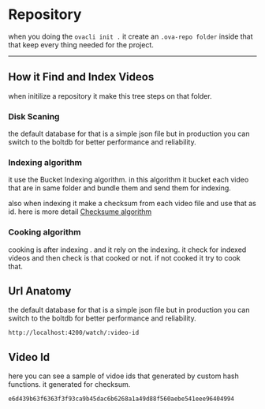 # Repository

when you doing the `ovacli init .` it create an `.ova-repo folder` inside that that keep every thing needed for the project.

---

## How it Find and Index Videos

when initilize a repository it make this tree steps on that folder.

### Disk Scaning

the default database for that is a simple json file but in production you can switch to the boltdb for better performance and reliability.

### Indexing algorithm

it use the Bucket Indexing algorithm. in this algorithm it bucket each video that are in same folder and bundle them and send them for indexing.

also when indexing it make a checksum from each video file and use that as id. here is more detail [Checksume algorithm](/docs/checksum)

### Cooking algorithm

cooking is after indexing . and it rely on the indexing. it check for indexed videos and then check is that cooked or not. if not cooked it try to cook that.

## Url Anatomy

the default database for that is a simple json file but in production you can switch to the boltdb for better performance and reliability.

```
http://localhost:4200/watch/:video-id
```

## Video Id

here you can see a sample of vidoe ids that generated by custom hash functions. it generated for checksum.

```
e6d439b63f6363f3f93ca9b45dac6b6268a1a49d88f560aebe541eee96404994
```
